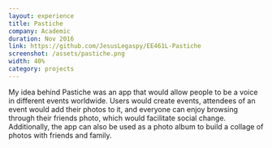 ```yaml
---
layout: experience
title: Pastiche
company: Academic
duration: Nov 2016
link: https://github.com/JesusLegaspy/EE461L-Pastiche
screenshot: /assets/pastiche.png
width: 40%
category: projects
---
```

<p>
My idea behind Pastiche was an app that would allow people to be a
voice in different events worldwide. Users would create events,
attendees of an event would add their photos to it, and everyone can
enjoy browsing through their friends photo, which would facilitate
social change. Additionally, the app can also be used as a photo album
to build a collage of photos with friends and family.
</p>

<br>
